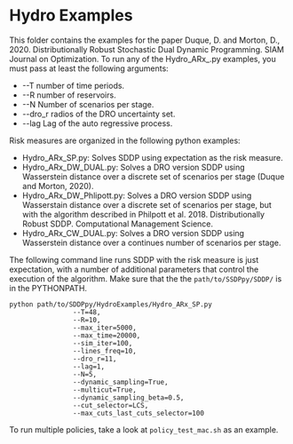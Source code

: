 # Hydro Examples

This folder contains the examples for the paper Duque, D. and Morton, D., 2020. Distributionally Robust Stochastic Dual Dynamic Programming. SIAM Journal on Optimization. To run any of the Hydro_ARx_<variant>.py examples, you must pass at least the following arguments:

* --T number of time periods.
* --R number of reservoirs.
* --N Number of scenarios per stage.
* --dro_r radios of the DRO uncertainty set.
* --lag Lag of the auto regressive process.

Risk measures are organized in the following python examples:
* Hydro_ARx_SP.py: Solves SDDP using expectation as the risk measure.
* Hydro_ARx_DW_DUAL.py: Solves a DRO version SDDP using Wasserstein distance over a discrete set of scenarios per stage (Duque and Morton, 2020).
* Hydro_ARx_DW_Phlipott.py: Solves a DRO version SDDP using Wasserstain distance over a discrete set of scenarios per stage, but with the algorithm described in Philpott et al. 2018. Distributionally Robust SDDP. Computational Management Science.
* Hydro_ARx_CW_DUAL.py: Solves a DRO version SDDP using Wasserstein distance over a continues number of scenarios per stage. 

  
The following command line runs SDDP with the risk measure is just expectation, with a number of additional parameters that control the execution of the algorithm. Make sure that the the `path/to/SSDPpy/SDDP/` is in the PYTHONPATH. 

```
python path/to/SDDPpy/HydroExamples/Hydro_ARx_SP.py             
                --T=48,
                --R=10,
                --max_iter=5000,
                --max_time=20000,
                --sim_iter=100,
                --lines_freq=10,
                --dro_r=11,
                --lag=1,
                --N=5,
                --dynamic_sampling=True,
                --multicut=True,
                --dynamic_sampling_beta=0.5,
                --cut_selector=LCS,
                --max_cuts_last_cuts_selector=100
```

To run multiple policies, take a look at `policy_test_mac.sh` as an example. 

